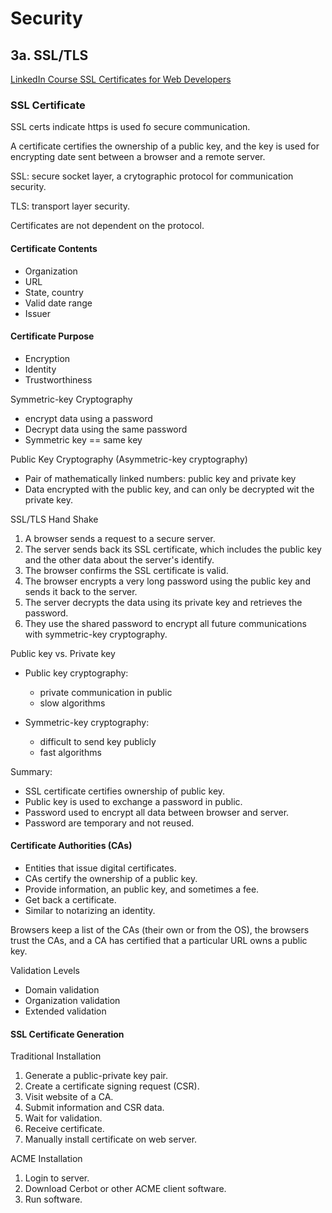 # Security

## 3a. SSL/TLS
[LinkedIn Course SSL Certificates for Web Developers](https://www.linkedin.com/learning/ssl-certificates-for-web-developers/why-ssl-certificates-are-essential-for-every-website?u=2162610)

### SSL Certificate
SSL certs indicate https is used fo secure communication.

A certificate certifies the ownership of a public key, and the key is used for encrypting date 
sent between a browser and a remote server.

SSL: secure socket layer, a crytographic protocol for communication security.

TLS: transport layer security.

Certificates are not dependent on the protocol.

#### Certificate Contents
* Organization
* URL
* State, country
* Valid date range
* Issuer

#### Certificate Purpose
* Encryption
* Identity
* Trustworthiness

Symmetric-key Cryptography
* encrypt data using a password
* Decrypt data using the same password
* Symmetric key == same key

Public Key Cryptography (Asymmetric-key cryptography)
* Pair of mathematically linked numbers: public key and private key
* Data encrypted with the public key, and can only be decrypted wit the private key.

SSL/TLS Hand Shake
1. A browser sends a request to a secure server.
2. The server sends back its SSL certificate, which includes the public key and the other data about
the server's identify.
3. The browser confirms the SSL certificate is valid.
4. The browser encrypts a very long password using the public key and sends it back to the server.
5. The server decrypts the data using its private key and retrieves the password.
6. They use the shared password to encrypt all future communications with symmetric-key cryptography.

Public key vs. Private key
* Public key cryptography:
  * private communication in public
  * slow algorithms
  
* Symmetric-key cryptography:
  * difficult to send key publicly
  * fast algorithms

Summary:
* SSL certificate certifies ownership of public key.
* Public key is used to exchange a password in public.
* Password used to encrypt all data between browser and server.
* Password are temporary and not reused.

#### Certificate Authorities (CAs)
* Entities that issue digital certificates.
* CAs certify the ownership of a public key.
* Provide information, an public key, and sometimes a fee.
* Get back a certificate.
* Similar to notarizing an identity.

Browsers keep a list of the CAs (their own or from the OS), the browsers trust the CAs, and a CA
has certified that a particular URL owns a public key.

Validation Levels
* Domain validation
* Organization validation
* Extended validation


#### SSL Certificate Generation
Traditional Installation
1. Generate a public-private key pair.
2. Create a certificate signing request (CSR).
3. Visit website of a CA.
4. Submit information and CSR data.
5. Wait for validation.
6. Receive certificate.
7. Manually install certificate on web server.

ACME Installation
1. Login to server.
2. Download Cerbot or other ACME client software.
3. Run software.



 




